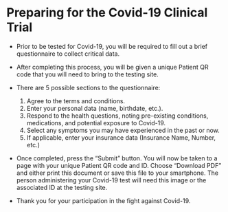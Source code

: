 # Preparing for the Covid-19 Clinical Trial

- Prior to be tested for Covid-19, you will be required to fill out a brief questionnaire to collect critical data.

- After completing this process, you will be given a unique Patient QR code that you will need to bring to the testing site.

- There are 5 possible sections to the questionnaire:
    1. Agree to the terms and conditions.
    2. Enter your personal data (name, birthdate, etc.).
    3. Respond to the health questions, noting pre-existing conditions, medications, and potential exposure to Covid-19.
    4. Select any symptoms you may have experienced in the past or now.
    5. If applicable, enter your insurance data (Insurance Name, Number, etc.)

- Once completed, press the “Submit” button. You will now be taken to a page with your unique Patient QR code and ID. Choose “Download PDF” and either print this document or save this file to your smartphone. The person administering your Covid-19 test will need this image or the associated ID at the testing site.

- Thank you for your participation in the fight against Covid-19.
